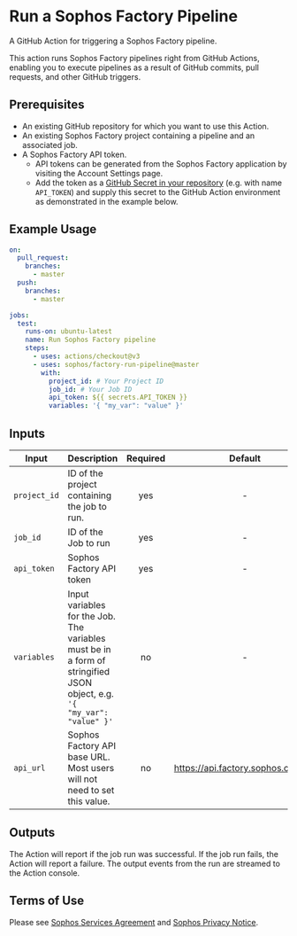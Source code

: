 # Run a Sophos Factory Pipeline

A GitHub Action for triggering a Sophos Factory pipeline.

This action runs Sophos Factory pipelines right from GitHub Actions, enabling you to execute pipelines as a result of GitHub commits, pull requests, and other GitHub triggers.

## Prerequisites

* An existing GitHub repository for which you want to use this Action.
* An existing Sophos Factory project containing a pipeline and an associated job.
* A Sophos Factory API token.
    * API tokens can be generated from the Sophos Factory application by visiting the Account Settings page.
    * Add the token as a [GitHub Secret in your repository](https://docs.github.com/en/actions/security-guides/encrypted-secrets#creating-encrypted-secrets-for-a-repository) (e.g. with name `API_TOKEN`) and supply this secret to the GitHub Action environment as demonstrated in the example below.

## Example Usage

```yaml
on:
  pull_request:
    branches:
      - master
  push:
    branches:
      - master

jobs:
  test:
    runs-on: ubuntu-latest
    name: Run Sophos Factory pipeline
    steps:
      - uses: actions/checkout@v3
      - uses: sophos/factory-run-pipeline@master
        with:
          project_id: # Your Project ID
          job_id: # Your Job ID
          api_token: ${{ secrets.API_TOKEN }}
          variables: '{ "my_var": "value" }'
```

## Inputs

| Input        | Description                                                                                                             | Required |              Default              |
| ------------ | ----------------------------------------------------------------------------------------------------------------------- | :------: | :-------------------------------: |
| `project_id` | ID of the project containing the job to run.                                                                            |   yes    |                 -                 |
| `job_id`     | ID of the Job to run                                                                                                    |   yes    |                 -                 |
| `api_token`  | Sophos Factory API token                                                                                                |   yes    |                 -                 |
| `variables`  | Input variables for the Job. The variables must be in a form of stringified JSON object, e.g. `'{ "my_var": "value" }'` |    no    |                 -                 |
| `api_url`    | Sophos Factory API base URL. Most users will not need to set this value.                                                |    no    | https://api.factory.sophos.com/v1 |

## Outputs

The Action will report if the job run was successful. If the job run fails, the Action will report a failure. The output events from the run are streamed to the Action console.

## Terms of Use

Please see [Sophos Services Agreement](https://www.sophos.com/en-us/legal/sophos-services-agreement.aspx) and [Sophos Privacy Notice](https://www.sophos.com/en-us/legal/sophos-group-privacy-notice.aspx).

